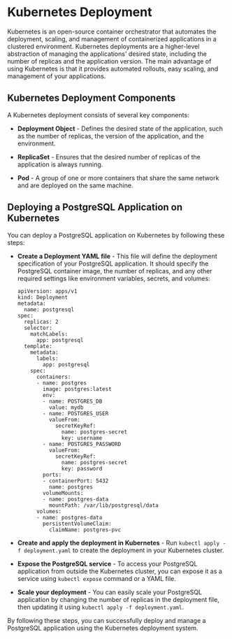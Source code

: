 # Kubernetes Deployment

Kubernetes is an open-source container orchestrator that automates the deployment, scaling, and management of containerized applications in a clustered environment. Kubernetes deployments are a higher-level abstraction of managing the applications' desired state, including the number of replicas and the application version. The main advantage of using Kubernetes is that it provides automated rollouts, easy scaling, and management of your applications.

## Kubernetes Deployment Components

A Kubernetes deployment consists of several key components:

- **Deployment Object** - Defines the desired state of the application, such as the number of replicas, the version of the application, and the environment.

- **ReplicaSet** - Ensures that the desired number of replicas of the application is always running.

- **Pod** - A group of one or more containers that share the same network and are deployed on the same machine.

## Deploying a PostgreSQL Application on Kubernetes

You can deploy a PostgreSQL application on Kubernetes by following these steps:

- **Create a Deployment YAML file** - This file will define the deployment specification of your PostgreSQL application. It should specify the PostgreSQL container image, the number of replicas, and any other required settings like environment variables, secrets, and volumes:

    ```
    apiVersion: apps/v1
    kind: Deployment
    metadata:
      name: postgresql
    spec:
      replicas: 2
      selector:
        matchLabels:
          app: postgresql
      template:
        metadata:
          labels:
            app: postgresql
        spec:
          containers:
          - name: postgres
            image: postgres:latest
            env:
            - name: POSTGRES_DB
              value: mydb
            - name: POSTGRES_USER
              valueFrom:
                secretKeyRef:
                  name: postgres-secret
                  key: username
            - name: POSTGRES_PASSWORD
              valueFrom:
                secretKeyRef:
                  name: postgres-secret
                  key: password
            ports:
            - containerPort: 5432
              name: postgres
            volumeMounts:
            - name: postgres-data
              mountPath: /var/lib/postgresql/data
          volumes:
          - name: postgres-data
            persistentVolumeClaim:
              claimName: postgres-pvc
    ```

- **Create and apply the deployment in Kubernetes** - Run `kubectl apply -f deployment.yaml` to create the deployment in your Kubernetes cluster.

- **Expose the PostgreSQL service** - To access your PostgreSQL application from outside the Kubernetes cluster, you can expose it as a service using `kubectl expose` command or a YAML file.

- **Scale your deployment** - You can easily scale your PostgreSQL application by changing the number of replicas in the deployment file, then updating it using `kubectl apply -f deployment.yaml`.

By following these steps, you can successfully deploy and manage a PostgreSQL application using the Kubernetes deployment system.